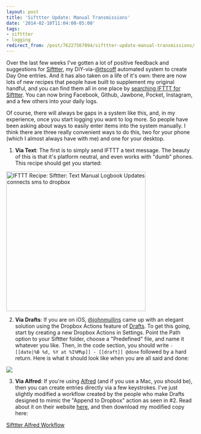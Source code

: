 ```yaml
---
layout: post 
title: 'Sifttter Update: Manual Transmissions' 
date: '2014-02-10T11:04:00-05:00' 
tags: 
- sifttter 
- logging
redirect_from: /post/76227567094/sifttter-update-manual-transmissions/
---
```


Over the last few weeks I've gotten a lot of positive feedback and suggestions for [Sifttter](http://craigeley.com/post/72565974459/sifttter-an-ifttt-to-day-one-logger), my DiY-via-[@ttscoff](https://twitter.com/ttscoff) automated system to create Day One entries. And it has also taken on a life of it's own: there are now lots of new recipes that people have built to supplement my original handful, and you can find them all in one place by [searching IFTTT for Sifttter](https://ifttt.comecipes/search?q=sifttter&ac=false). You can now bring Facebook, Github, Jawbone, Pocket, Instagram, and a few others into your daily logs.

Of course, there will always be gaps in a system like this, and, in my experience, once you start logging you want to log more. So people have been asking about ways to easily enter items into the system manually. I think there are three really convenient ways to do this, two for your phone (which I almost always have with me) and one for your desktop.

1. **Via Text**: The first is to simply send IFTTT a text message. The beauty of this is that it's platform neutral, and even works with "dumb" phones. This recipe should get you started:

<a href="https://ifttt.com/view_embed_recipe/145588-sifttter-text-manual-logbook-updates" target = "_blank" class="embed_recipe embed_recipe-l_38" id= "embed_recipe-145588"><img src= 'https://ifttt.com/recipe_embed_img/145588' alt="IFTTT Recipe: Sifttter: Text Manual Logbook Updates  connects sms to dropbox" width="370px" style="max-width:100%"/></a><script async type="text/javascript" src= "//ifttt.com/assets/embed_recipe.js"></script>

2. **Via Drafts**: If you are on iOS, [@johnmullins](https://twitter.com/johnmullins) came up with an elegant solution using the Dropbox Actions feature of [Drafts](http://agiletortoise.com/drafts/). To get this going, start by creating a new Dropbox Actions in Settings. Point the Path option to your Sifttter folder, choose a "Predefined" file, and name it whatever you like. Then, in the code section, you should write `- [[date|%B %d, %Y at %I%M%p]] - [[draft]] @done` followed by a hard return. Here is what it should look like when you are all said and done:

![](http://d.pr/zBjV+)

3. **Via Alfred**: If you're using [Alfred](http://www.alfredapp.com/) (and if you use a Mac, you should be), then you can create entries directly via a few keystrokes. I've just slightly modified a workflow created by the people who make Drafts designed to mimic the "Append to Dropbox" action as seen in \#2. Read about it on their website [here](http://agiletortoise.com/blog/2013/03/27/mimic-drafts-append-to-dropbox-using-alfred-on-a-mac/), and then download my modified copy here:

[Sifttter Alfred Workflow](http://d.pr/9uFG)
